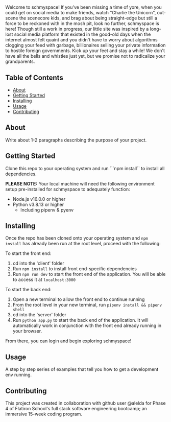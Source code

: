 # 
Welcome to schmyspace!
If you've been missing a time of yore, when you could get on social media to make friends, watch "Charlie the Unicorn", out-scene the scenecore kids, and brag about being straight-edge but still a force to be reckoned with in the mosh pit, look no further, schmyspace is here! Though still a work in progress, our little site was inspired by a long-lost social media platform that existed in the good-old days when the internet almost felt quaint and you didn't have to worry about algorithms clogging your feed with garbage, billionaires selling your private information to hostile foreign governments. Kick up your feet and stay a while! We don't have all the bells and whistles just yet, but we promise not to radicalize your grandparents.

## Table of Contents

- [About](#about)
- [Getting Started](#getting_started)
- [Installing](#installing)
- [Usage](#usage)
- [Contributing](#contributing)

## About
Write about 1-2 paragraphs describing the purpose of your project.

## Getting Started
Clone this repo to your operating system and run ```npm install`` to install all dependencies.

**PLEASE NOTE:** Your local machine will need the following environment setup pre-installed for schmyspace to adequately function:
 - Node.js v16.0.0 or higher
 - Python v3.8.13 or higher
    - Including pipenv & pyenv

## Installing
Once the repo has been cloned onto your operating system and ```npm install``` has already been run at the root level, proceed with the following:

To start the front end:
1. cd into the 'client' folder
2. Run ```npm install``` to install front end-specific dependencies
3. Run ```npm run dev``` to start the front end of the application. You will be able to access it at ```localhost:3000```

To start the back end:
1. Open a new terminal to allow the front end to continue running
2. From the root level in your new terminal, run ```pipenv install && pipenv shell```
3. cd into the 'server' folder
4. Run ```python app.py``` to start the back end of the application. It will automatically work in conjunction with the front end already running in your browser.

From there, you can login and begin exploring schmyspace!


## Usage
A step by step series of examples that tell you how to get a development env running.

## Contributing
This project was created in collaboration with github user @alelda for Phase 4 of Flatiron School's full stack software engineering bootcamp; an immersive 15-week coding program.